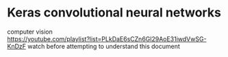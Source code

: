 # Keras convolutional neural networks
computer vision  
https://youtube.com/playlist?list=PLkDaE6sCZn6Gl29AoE31iwdVwSG-KnDzF
watch before attempting to understand this document